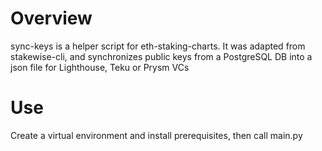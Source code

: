 # Overview

sync-keys is a helper script for eth-staking-charts. It was adapted from stakewise-cli, and synchronizes public
keys from a PostgreSQL DB into a json file for Lighthouse, Teku or Prysm VCs

# Use

Create a virtual environment and install prerequisites, then call main.py
